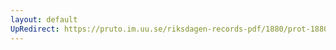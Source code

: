 ```yaml
---
layout: default
UpRedirect: https://pruto.im.uu.se/riksdagen-records-pdf/1880/prot-1880--fk--018.pdf
---
```

